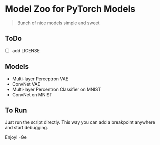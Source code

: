 # Model Zoo for PyTorch Models

> Bunch of nice models simple and sweet

## ToDo

- [ ] add LICENSE

## Models

- Multi-layer Perceptron VAE
- ConvNet VAE
- Multi-layer Percentron Classifier on MNIST
- ConvNet on MNIST

## To Run

Just run the script directly. This way you can add a breakpoint anywhere and start debugging.

Enjoy!
-Ge
